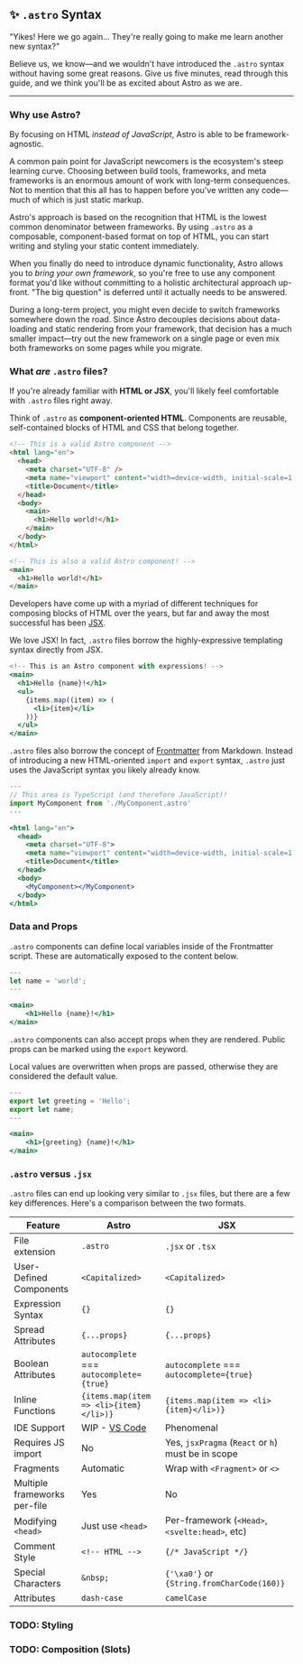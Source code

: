 ## ✨ `.astro` Syntax

"Yikes! Here we go again... They're really going to make me learn another new syntax?"

Believe us, we know—and we wouldn't have introduced the `.astro` syntax without having some great reasons. Give us five minutes, read through this guide, and we think you'll be as excited about Astro as we are.

---

### Why use Astro?

By focusing on HTML _instead of JavaScript_, Astro is able to be framework-agnostic.

A common pain point for JavaScript newcomers is the ecosystem's steep learning curve. Choosing between build tools, frameworks, and meta frameworks is an enormous amount of work with long-term consequences. Not to mention that this all has to happen before you've written any code—much of which is just static markup.

Astro's approach is based on the recognition that HTML is the lowest common denominator between frameworks. By using `.astro` as a composable, component-based format on top of HTML, you can start writing and styling your static content immediately.

When you finally do need to introduce dynamic functionality, Astro allows you to _bring your own framework_, so you're free to use any component format you'd like without committing to a holistic architectural approach up-front. "The big question" is deferred until it actually needs to be answered.

During a long-term project, you might even decide to switch frameworks somewhere down the road. Since Astro decouples decisions about data-loading and static rendering from your framework, that decision has a much smaller impact—try out the new framework on a single page or even mix both frameworks on some pages while you migrate.

### What _are_ `.astro` files?

If you're already familiar with **HTML or JSX**, you'll likely feel comfortable with `.astro` files right away.

Think of `.astro` as **component-oriented HTML**. Components are reusable, self-contained blocks of HTML and CSS that belong together.

```html
<!-- This is a valid Astro component -->
<html lang="en">
  <head>
    <meta charset="UTF-8" />
    <meta name="viewport" content="width=device-width, initial-scale=1.0" />
    <title>Document</title>
  </head>
  <body>
    <main>
      <h1>Hello world!</h1>
    </main>
  </body>
</html>
```

```html
<!-- This is also a valid Astro component! -->
<main>
  <h1>Hello world!</h1>
</main>
```

Developers have come up with a myriad of different techniques for composing blocks of HTML over the years, but far and away the most successful has been [JSX](https://reactjs.org/docs/introducing-jsx.html).

We love JSX! In fact, `.astro` files borrow the highly-expressive templating syntax directly from JSX.

```jsx
<!-- This is an Astro component with expressions! -->
<main>
  <h1>Hello {name}!</h1>
  <ul>
    {items.map((item) => (
      <li>{item}</li>
    ))}
  </ul>
</main>
```

`.astro` files also borrow the concept of [Frontmatter](https://jekyllrb.com/docs/front-matter/) from Markdown. Instead of introducing a new HTML-oriented `import` and `export` syntax, `.astro` just uses the JavaScript syntax you likely already know.

```jsx
---
// This area is TypeScript (and therefore JavaScript)!
import MyComponent from './MyComponent.astro'
---

<html lang="en">
  <head>
    <meta charset="UTF-8">
    <meta name="viewport" content="width=device-width, initial-scale=1.0">
    <title>Document</title>
  </head>
  <body>
    <MyComponent></MyComponent>
  </body>
</html>
```

### Data and Props

`.astro` components can define local variables inside of the Frontmatter script. These are automatically exposed to the content below.

```jsx
---
let name = 'world';
---

<main>
    <h1>Hello {name}!</h1>
</main>
```

`.astro` components can also accept props when they are rendered. Public props can be marked using the `export` keyword.

Local values are overwritten when props are passed, otherwise they are considered the default value.

```jsx
---
export let greeting = 'Hello';
export let name;
---

<main>
    <h1>{greeting} {name}!</h1>
</main>
```

### `.astro` versus `.jsx`

`.astro` files can end up looking very similar to `.jsx` files, but there are a few key differences. Here's a comparison between the two formats.

| Feature                     	| Astro                                    	| JSX                                                	|
|-------------------------    	|------------------------------------------	|----------------------------------------------------	|
| File extension              	| `.astro`                                 	| `.jsx` or `.tsx`                                   	|
| User-Defined Components     	| `<Capitalized>`                          	| `<Capitalized>`                                    	|
| Expression Syntax           	| `{}`                                     	| `{}`                                               	|
| Spread Attributes           	| `{...props}`                              | `{...props}`                                        |
| Boolean Attributes          	| `autocomplete` === `autocomplete={true}` 	| `autocomplete` === `autocomplete={true}`           	|
| Inline Functions            	| `{items.map(item => <li>{item}</li>)}`   	| `{items.map(item => <li>{item}</li>)}`             	|
| IDE Support              	    | WIP - [VS Code][code-ext]                 | Phenomenal 	                                        |
| Requires JS import       	    | No                                       	| Yes, `jsxPragma` (`React` or `h`) must be in scope 	|
| Fragments                    	| Automatic                                	| Wrap with `<Fragment>` or `<>`                      |
| Multiple frameworks per-file  | Yes                                     	| No                                    	            |
| Modifying `<head>`            | Just use `<head>`                       	| Per-framework (`<Head>`, `<svelte:head>`, etc)     	|
| Comment Style                	| `<!-- HTML -->`                          	| `{/* JavaScript */}`                               	|
| Special Characters           	| `&nbsp;`                                 	| `{'\xa0'}` or `{String.fromCharCode(160)}`         	|
| Attributes                   	| `dash-case`                              	| `camelCase`                                        	|

### TODO: Styling

### TODO: Composition (Slots)


[code-ext]: https://marketplace.visualstudio.com/items?itemName=astro-build.astro
